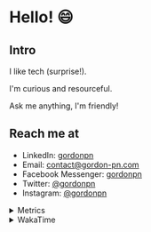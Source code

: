 # Hello! 😄

## Intro

I like tech (surprise!).

I'm curious and resourceful.

Ask me anything, I'm friendly!

## Reach me at

- LinkedIn: [gordonpn](https://www.linkedin.com/in/gordonpn/)
- Email: [contact@gordon-pn.com](mailto:contact@gordon-pn.com)
- Facebook Messenger: [gordonpn](https://www.messenger.com/t/Gordonpn)
- Twitter: [@gordonpn](https://twitter.com/Gordonpn)
- Instagram: [@gordonpn](https://www.instagram.com/gordonpn/)

<details>
  <summary>Metrics</summary>

  <img align="center" src="https://github.com/gordonpn/gordonpn/blob/master/github-metrics.svg" alt="GitHub Metrics">

</details>

<details>
  <summary>WakaTime</summary>

  <!--START_SECTION:waka-->
📊 **This Week I Spent My Time On** 

```text
💬 Programming Languages: 
Java                     4 hrs 39 mins       ███████████████████████░░   91.05 % 
XML                      19 mins             ██░░░░░░░░░░░░░░░░░░░░░░░   06.45 % 
Brazil Dependency Config 7 mins              █░░░░░░░░░░░░░░░░░░░░░░░░   02.49 % 
Makefile                 0 secs              ░░░░░░░░░░░░░░░░░░░░░░░░░   00.01 % 

🔥 Editors: 
IntelliJ IDEA            5 hrs 7 mins        █████████████████████████   100.00 % 
```


 Last Updated on 08/10/2024 16:26:56 UTC
<!--END_SECTION:waka-->
</details>
